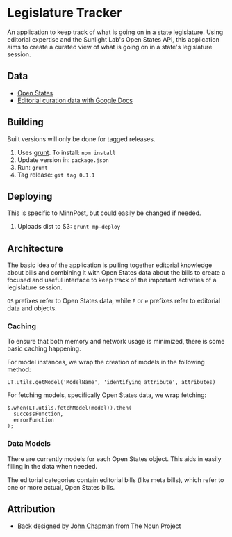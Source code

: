 # Legislature Tracker

An application to keep track of what is going on in a state legislature.  Using editorial expertise and the Sunlight Lab's Open States API, this application aims to create a curated view of what is going on in a state's legislature session.

## Data

* [Open States](http://openstates.org/)
* [Editorial curation data with Google Docs](https://docs.google.com/)

## Building

Built versions will only be done for tagged releases.

1. Uses [grunt](http://gruntjs.com/).  To install: ```npm install```
1. Update version in: ```package.json```
1. Run: ```grunt```
1. Tag release: ```git tag 0.1.1```

## Deploying

This is specific to MinnPost, but could easily be changed if needed.

1. Uploads dist to S3: ```grunt mp-deploy```

## Architecture

The basic idea of the application is pulling together editorial knowledge
about bills and combining it with Open States data about the bills
to create a focused and useful interface to keep track of the important
activities of a legislature session.

```OS``` prefixes refer to Open States data, while ```E``` or ```e``` prefixes
refer to editorial data and objects.

### Caching

To ensure that both memory and network usage is minimized, there is some basic
caching happening.

For model instances, we wrap the creation of models in the following method:

    LT.utils.getModel('ModelName', 'identifying_attribute', attributes)
    
For fetching models, specifically Open States data, we wrap fetching:

    $.when(LT.utils.fetchModel(model)).then(
      successFunction,
      errorFunction
    );

### Data Models

There are currently models for each Open States object.  This aids in easily
filling in the data when needed.

The editorial categories contain editorial bills (like meta bills), which refer
to one or more actual, Open States bills.

## Attribution

* <a href="http://thenounproject.com/noun/back/#icon-No8301" target="_blank">Back</a> designed by <a href="http://thenounproject.com/chapmanjw" target="_blank">John Chapman</a> from The Noun Project